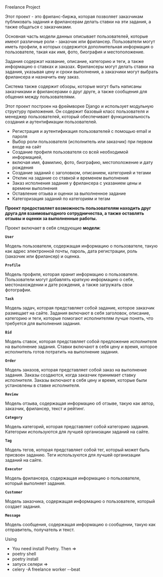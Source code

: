 Freelance Project

Этот проект - это фриланс-биржа, которая позволяет заказчикам публиковать задания и фрилансерам делать ставки на эти задания, а также общаться с заказчиками.

Основная часть модели данных описывает пользователей, которые имеют различные роли - заказчик или фрилансер. Пользователи могут иметь профили, в которых содержится дополнительная информация о пользователе, такая как имя, фото, биография и местоположение.

Задания содержат название, описание, категорию и теги, а также информацию о ставках и заказах. Фрилансеры могут делать ставки на задания, указывая цену и сроки выполнения, а заказчики могут выбрать фрилансера и назначить ему заказ.

Система также содержит обзоры, которые могут быть написаны заказчиками и фрилансерами о друг друге, а также сообщения для общения между пользователями.

Этот проект построен на фреймворке Django и использует модульную структуру приложения. Он содержит базовый класс пользователя и менеджер пользователей, который обеспечивает функциональность создания и аутентификации пользователей.

* Регистрация и аутентификация пользователей с помощью email и пароля
* Выбор роли пользователя (исполнитель или заказчик) при первом входе на сайт
* Создание профиля пользователя со всей необходимой информацией,
* включая имя, фамилию, фото, биографию, местоположение и дату рождения
* Создание заданий с заголовком, описанием, категорией и тегами
* Отклик на задание со ставкой и временем выполнения
* Заказ исполнения задания у фрилансера с указанием цены и времени выполнения
* Оставление отзыва и оценки за выполненное задание
* Категоризация заданий по категориям и тегам

**Проект предоставляет возможность пользователям находить друг друга для взаимовыгодного сотрудничества, а также оставлять
отзывы и оценки за выполненные работы.**


Проект включает в себя следующие **модели**:

**`User`**

Модель пользователя, содержащая информацию о пользователе, такую как адрес электронной почты, пароль, дата регистрации, роль (заказчик или фрилансер) и оценка.

**`Profile`**

Модель профиля, которая хранит информацию о пользователе. Пользователи могут добавлять краткую информацию о себе,
местонахождении и дате рождения, а также загружать свои фотографии.

**`Task`**

Модель задач, которая представляет собой задание, которое заказчик размещает на сайте. Задания включают в себя
заголовок, описание, категорию и теги, которые помогают исполнителям лучше понять, что требуется для выполнения задания.

**`Bid`**

Модель ставок, которая представляет собой предложение исполнителя на выполнение задания. Ставки включают в себя цену и
время, которое исполнитель готов потратить на выполнение задания.

**`Order`**

Модель заказов, которая представляет собой заказ на выполнение задания. Заказы создаются, когда заказчик принимает
ставку исполнителя. Заказы включают в себя цену и время, которые были установлены в ставке исполнителя.

**`Review`**

Модель отзыва, содержащая информацию об отзыве, такую как автор, заказчик, фрилансер, текст и рейтинг.

**`Category`**

Модель категорий, которая представляет собой категорию задания. Категории используются для лучшей организации заданий на
сайте.

**`Tag`**

Модель тегов, которая представляет собой тег, который может быть присвоен заданию. Теги используются для лучшей
организации заданий на сайте.

**`Executor`**

Модель фрилансера, содержащая информацию о пользователе, который выполняет задания.

**`Customer`**

Модель заказчика, содержащая информацию о пользователе, который создает задания.

**`Message`**

Модель сообщения, содержащая информацию о сообщении, такую как отправитель, получатель и текст.

Using

- You need install Poetry.
Then =>
- poetry shell
- poetry install 
- запуск селери =>
- celery -A freelance worker --beat
